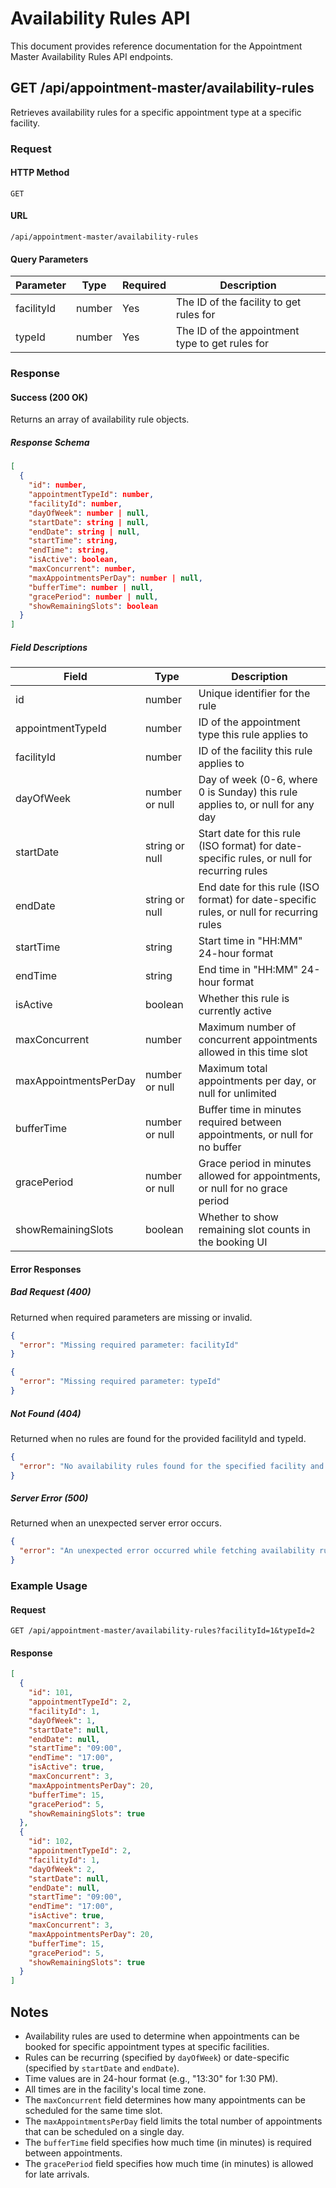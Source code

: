 # Availability Rules API

This document provides reference documentation for the Appointment Master Availability Rules API endpoints.

## GET /api/appointment-master/availability-rules

Retrieves availability rules for a specific appointment type at a specific facility.

### Request

#### HTTP Method
`GET`

#### URL
`/api/appointment-master/availability-rules`

#### Query Parameters

| Parameter       | Type   | Required | Description                                  |
|-----------------|--------|----------|----------------------------------------------|
| facilityId      | number | Yes      | The ID of the facility to get rules for      |
| typeId          | number | Yes      | The ID of the appointment type to get rules for |

### Response

#### Success (200 OK)
Returns an array of availability rule objects.

##### Response Schema
```json
[
  {
    "id": number,
    "appointmentTypeId": number,
    "facilityId": number,
    "dayOfWeek": number | null,
    "startDate": string | null,
    "endDate": string | null,
    "startTime": string,
    "endTime": string,
    "isActive": boolean,
    "maxConcurrent": number,
    "maxAppointmentsPerDay": number | null,
    "bufferTime": number | null,
    "gracePeriod": number | null,
    "showRemainingSlots": boolean
  }
]
```

##### Field Descriptions

| Field                | Type            | Description                                                                                 |
|----------------------|-----------------|---------------------------------------------------------------------------------------------|
| id                   | number          | Unique identifier for the rule                                                              |
| appointmentTypeId    | number          | ID of the appointment type this rule applies to                                             |
| facilityId           | number          | ID of the facility this rule applies to                                                     |
| dayOfWeek            | number or null  | Day of week (0-6, where 0 is Sunday) this rule applies to, or null for any day              |
| startDate            | string or null  | Start date for this rule (ISO format) for date-specific rules, or null for recurring rules  |
| endDate              | string or null  | End date for this rule (ISO format) for date-specific rules, or null for recurring rules    |
| startTime            | string          | Start time in "HH:MM" 24-hour format                                                        |
| endTime              | string          | End time in "HH:MM" 24-hour format                                                          |
| isActive             | boolean         | Whether this rule is currently active                                                       |
| maxConcurrent        | number          | Maximum number of concurrent appointments allowed in this time slot                         |
| maxAppointmentsPerDay| number or null  | Maximum total appointments per day, or null for unlimited                                   |
| bufferTime           | number or null  | Buffer time in minutes required between appointments, or null for no buffer                 |
| gracePeriod          | number or null  | Grace period in minutes allowed for appointments, or null for no grace period               |
| showRemainingSlots   | boolean         | Whether to show remaining slot counts in the booking UI                                     |

#### Error Responses

##### Bad Request (400)
Returned when required parameters are missing or invalid.

```json
{
  "error": "Missing required parameter: facilityId"
}
```

```json
{
  "error": "Missing required parameter: typeId"
}
```

##### Not Found (404)
Returned when no rules are found for the provided facilityId and typeId.

```json
{
  "error": "No availability rules found for the specified facility and appointment type"
}
```

##### Server Error (500)
Returned when an unexpected server error occurs.

```json
{
  "error": "An unexpected error occurred while fetching availability rules"
}
```

### Example Usage

#### Request
```
GET /api/appointment-master/availability-rules?facilityId=1&typeId=2
```

#### Response
```json
[
  {
    "id": 101,
    "appointmentTypeId": 2,
    "facilityId": 1,
    "dayOfWeek": 1,
    "startDate": null,
    "endDate": null,
    "startTime": "09:00",
    "endTime": "17:00",
    "isActive": true,
    "maxConcurrent": 3,
    "maxAppointmentsPerDay": 20,
    "bufferTime": 15,
    "gracePeriod": 5,
    "showRemainingSlots": true
  },
  {
    "id": 102,
    "appointmentTypeId": 2,
    "facilityId": 1,
    "dayOfWeek": 2,
    "startDate": null,
    "endDate": null,
    "startTime": "09:00",
    "endTime": "17:00",
    "isActive": true,
    "maxConcurrent": 3,
    "maxAppointmentsPerDay": 20,
    "bufferTime": 15,
    "gracePeriod": 5,
    "showRemainingSlots": true
  }
]
```

## Notes

- Availability rules are used to determine when appointments can be booked for specific appointment types at specific facilities.
- Rules can be recurring (specified by `dayOfWeek`) or date-specific (specified by `startDate` and `endDate`).
- Time values are in 24-hour format (e.g., "13:30" for 1:30 PM).
- All times are in the facility's local time zone.
- The `maxConcurrent` field determines how many appointments can be scheduled for the same time slot.
- The `maxAppointmentsPerDay` field limits the total number of appointments that can be scheduled on a single day.
- The `bufferTime` field specifies how much time (in minutes) is required between appointments.
- The `gracePeriod` field specifies how much time (in minutes) is allowed for late arrivals.